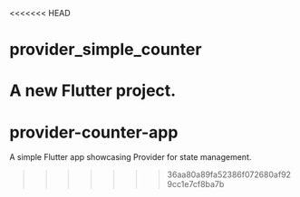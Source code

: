 <<<<<<< HEAD
# provider_simple_counter

A new Flutter project.
=======
# provider-counter-app
A simple Flutter app showcasing Provider for state management.
>>>>>>> 36aa80a89fa52386f072680af929cc1e7cf8ba7b
